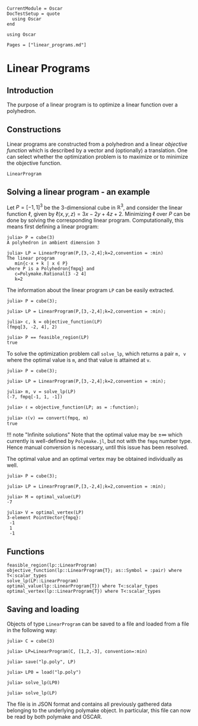 ```@meta
CurrentModule = Oscar
DocTestSetup = quote
  using Oscar
end
```

```@setup oscar
using Oscar
```

```@contents
Pages = ["linear_programs.md"]
```

# Linear Programs


## Introduction

The purpose of a linear program is to optimize a linear function over a
polyhedron.



## Constructions

Linear programs are constructed from a polyhedron and a linear *objective function*
which is described by a vector and (optionally) a translation. One can select whether the optimization
problem is to maximize or to minimize the objective function.

```@docs
LinearProgram
```

## Solving a linear program - an example
Let $P=[-1,1]^3$ be the $3$-dimensional cube in $\mathbb{R}^3$, and consider
the linear function $\ell$, given by $\ell(x,y,z) = 3x-2y+4z+2$. Minimizing
$\ell$ over $P$ can be done by solving the corresponding linear program.
Computationally, this means first defining a linear program:

```jldoctest
julia> P = cube(3)
A polyhedron in ambient dimension 3

julia> LP = LinearProgram(P,[3,-2,4];k=2,convention = :min)
The linear program
   min{c⋅x + k | x ∈ P}
where P is a Polyhedron{fmpq} and
   c=Polymake.Rational[3 -2 4]
   k=2
```

The information about the linear program `LP` can be easily extracted.

```jldoctest
julia> P = cube(3);

julia> LP = LinearProgram(P,[3,-2,4];k=2,convention = :min);

julia> c, k = objective_function(LP)
(fmpq[3, -2, 4], 2)

julia> P == feasible_region(LP)
true
```

To solve the optimization problem call `solve_lp`, which returns a pair `m, v`
where the optimal value is `m`, and that value is attained at `v`.

```jldoctest
julia> P = cube(3);

julia> LP = LinearProgram(P,[3,-2,4];k=2,convention = :min);

julia> m, v = solve_lp(LP)
(-7, fmpq[-1, 1, -1])

julia> ℓ = objective_function(LP; as = :function);

julia> ℓ(v) == convert(fmpq, m)
true
```

!!! note "Infinite solutions"
    Note that the optimal value may be $\pm\infty$ which currently is
    well-defined by `Polymake.jl`, but not with the `fmpq` number type. Hence
    manual conversion is necessary, until this issue has been resolved.

The optimal value and an optimal vertex may be obtained individually as well.

```jldoctest
julia> P = cube(3);

julia> LP = LinearProgram(P,[3,-2,4];k=2,convention = :min);

julia> M = optimal_value(LP)
-7

julia> V = optimal_vertex(LP)
3-element PointVector{fmpq}:
 -1
 1
 -1
```


## Functions

```@docs
feasible_region(lp::LinearProgram)
objective_function(lp::LinearProgram{T}; as::Symbol = :pair) where T<:scalar_types
solve_lp(LP::LinearProgram)
optimal_value(lp::LinearProgram{T}) where T<:scalar_types
optimal_vertex(lp::LinearProgram{T}) where T<:scalar_types
```

## Saving and loading

Objects of type `LinearProgram` can be saved to a file and loaded from a file
in the following way:
```jldoctest
julia> C = cube(3)

julia> LP=LinearProgram(C, [1,2,-3], convention=:min)

julia> save("lp.poly", LP)

julia> LP0 = load("lp.poly")

julia> solve_lp(LP0)

julia> solve_lp(LP)

```
The file is in JSON format and contains all previously gathered data belonging
to the underlying polymake object. In particular, this file can now be read by
both polymake and OSCAR.

